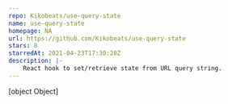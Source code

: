 ```yaml
---
repo: Kikobeats/use-query-state
name: use-query-state
homepage: NA
url: https://github.com/Kikobeats/use-query-state
stars: 8
starredAt: 2021-04-23T17:30:28Z
description: |-
    React hook to set/retrieve state from URL query string.
---
```


[object Object]
